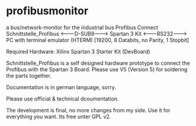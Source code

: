 profibusmonitor
===============

a bus/network-monitor for the industrial bus Profibus
Connect Schnittstelle_Profibus <---D-SUB9---> Spartan 3 Kit <---RS232---> PC with terminal emulator (HTERM) [19200, 8 Databits, no Parity, 1 Stopbit]

Required Hardware: Xilinx Spartan 3 Starter Kit (DevBoard)

Schnittstelle_Profibus is a self designed hardware prototype to connect the Profibus with the Spartan 3 Board.
Please use V5 (Version 5) for soldering the parts together. 

Documentation is in german language, sorry.

Please use official & technical dcoumentation.

The development is final, no more changes from my side. 
Use it for everything you want. Its free unter GPL v2. 
